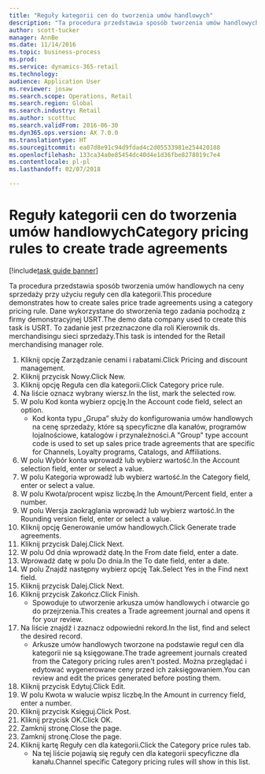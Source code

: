 ```yaml
--- 
title: "Reguły kategorii cen do tworzenia umów handlowych"
description: "Ta procedura przedstawia sposób tworzenia umów handlowych na ceny sprzedaży przy użyciu reguły cen dla kategorii."
author: scott-tucker
manager: AnnBe
ms.date: 11/14/2016
ms.topic: business-process
ms.prod: 
ms.service: dynamics-365-retail
ms.technology: 
audience: Application User
ms.reviewer: josaw
ms.search.scope: Operations, Retail
ms.search.region: Global
ms.search.industry: Retail
ms.author: scotttuc
ms.search.validFrom: 2016-06-30
ms.dyn365.ops.version: AX 7.0.0
ms.translationtype: HT
ms.sourcegitcommit: ea07d8e91c94d9fdad4c2d05533981e254420188
ms.openlocfilehash: 133ca34a0e85454dc40d4e1d36fbe8278019c7e4
ms.contentlocale: pl-pl
ms.lasthandoff: 02/07/2018

---
```

# <a name="category-pricing-rules-to-create-trade-agreements"></a><span data-ttu-id="e2649-103">Reguły kategorii cen do tworzenia umów handlowych</span><span class="sxs-lookup"><span data-stu-id="e2649-103">Category pricing rules to create trade agreements</span></span>

[!include[task guide banner](../includes/task-guide-banner.md)]

<span data-ttu-id="e2649-104">Ta procedura przedstawia sposób tworzenia umów handlowych na ceny sprzedaży przy użyciu reguły cen dla kategorii.</span><span class="sxs-lookup"><span data-stu-id="e2649-104">This procedure demonstrates how to create sales price trade agreements using a category pricing rule.</span></span> <span data-ttu-id="e2649-105">Dane wykorzystane do stworzenia tego zadania pochodzą z firmy demonstracyjnej USRT.</span><span class="sxs-lookup"><span data-stu-id="e2649-105">The demo data company used to create this task is USRT.</span></span> <span data-ttu-id="e2649-106">To zadanie jest przeznaczone dla roli Kierownik ds. merchandisingu sieci sprzedaży.</span><span class="sxs-lookup"><span data-stu-id="e2649-106">This task is intended for the Retail merchandising manager role.</span></span>

1. <span data-ttu-id="e2649-107">Kliknij opcję Zarządzanie cenami i rabatami.</span><span class="sxs-lookup"><span data-stu-id="e2649-107">Click Pricing and discount management.</span></span>
2. <span data-ttu-id="e2649-108">Kliknij przycisk Nowy.</span><span class="sxs-lookup"><span data-stu-id="e2649-108">Click New.</span></span>
3. <span data-ttu-id="e2649-109">Kliknij opcję Reguła cen dla kategorii.</span><span class="sxs-lookup"><span data-stu-id="e2649-109">Click Category price rule.</span></span>
4. <span data-ttu-id="e2649-110">Na liście oznacz wybrany wiersz.</span><span class="sxs-lookup"><span data-stu-id="e2649-110">In the list, mark the selected row.</span></span>
5. <span data-ttu-id="e2649-111">W polu Kod konta wybierz opcję.</span><span class="sxs-lookup"><span data-stu-id="e2649-111">In the Account code field, select an option.</span></span>
    * <span data-ttu-id="e2649-112">Kod konta typu „Grupa” służy do konfigurowania umów handlowych na cenę sprzedaży, które są specyficzne dla kanałów, programów lojalnościowe, katalogów i przynależności.</span><span class="sxs-lookup"><span data-stu-id="e2649-112">A "Group" type account code is used to set up sales price trade agreements that are specific for Channels, Loyalty programs, Catalogs, and Affiliations.</span></span>  
6. <span data-ttu-id="e2649-113">W polu Wybór konta wprowadź lub wybierz wartość.</span><span class="sxs-lookup"><span data-stu-id="e2649-113">In the Account selection field, enter or select a value.</span></span>
7. <span data-ttu-id="e2649-114">W polu Kategoria wprowadź lub wybierz wartość.</span><span class="sxs-lookup"><span data-stu-id="e2649-114">In the Category field, enter or select a value.</span></span>
8. <span data-ttu-id="e2649-115">W polu Kwota/procent wpisz liczbę.</span><span class="sxs-lookup"><span data-stu-id="e2649-115">In the Amount/Percent field, enter a number.</span></span>
9. <span data-ttu-id="e2649-116">W polu Wersja zaokrąglania wprowadź lub wybierz wartość.</span><span class="sxs-lookup"><span data-stu-id="e2649-116">In the Rounding version field, enter or select a value.</span></span>
10. <span data-ttu-id="e2649-117">Kliknij opcję Generowanie umów handlowych.</span><span class="sxs-lookup"><span data-stu-id="e2649-117">Click Generate trade agreements.</span></span>
11. <span data-ttu-id="e2649-118">Kliknij przycisk Dalej.</span><span class="sxs-lookup"><span data-stu-id="e2649-118">Click Next.</span></span>
12. <span data-ttu-id="e2649-119">W polu Od dnia wprowadź datę.</span><span class="sxs-lookup"><span data-stu-id="e2649-119">In the From date field, enter a date.</span></span>
13. <span data-ttu-id="e2649-120">Wprowadź datę w polu Do dnia.</span><span class="sxs-lookup"><span data-stu-id="e2649-120">In the To date field, enter a date.</span></span>
14. <span data-ttu-id="e2649-121">W polu Znajdź następny wybierz opcję Tak.</span><span class="sxs-lookup"><span data-stu-id="e2649-121">Select Yes in the Find next field.</span></span>
15. <span data-ttu-id="e2649-122">Kliknij przycisk Dalej.</span><span class="sxs-lookup"><span data-stu-id="e2649-122">Click Next.</span></span>
16. <span data-ttu-id="e2649-123">Kliknij przycisk Zakończ.</span><span class="sxs-lookup"><span data-stu-id="e2649-123">Click Finish.</span></span>
    * <span data-ttu-id="e2649-124">Spowoduje to utworzenie arkusza umów handlowych i otwarcie go do przejrzenia.</span><span class="sxs-lookup"><span data-stu-id="e2649-124">This creates a Trade agreement journal and opens it for your review.</span></span>  
17. <span data-ttu-id="e2649-125">Na liście znajdź i zaznacz odpowiedni rekord.</span><span class="sxs-lookup"><span data-stu-id="e2649-125">In the list, find and select the desired record.</span></span>
    * <span data-ttu-id="e2649-126">Arkusze umów handlowych tworzone na podstawie reguł cen dla kategorii nie są księgowane.</span><span class="sxs-lookup"><span data-stu-id="e2649-126">The trade agreement journals created from the Category pricing rules aren't posted.</span></span> <span data-ttu-id="e2649-127">Można przeglądać i edytować wygenerowane ceny przed ich zaksięgowaniem.</span><span class="sxs-lookup"><span data-stu-id="e2649-127">You can  review and edit the prices generated before posting them.</span></span>  
18. <span data-ttu-id="e2649-128">Kliknij przycisk Edytuj.</span><span class="sxs-lookup"><span data-stu-id="e2649-128">Click Edit.</span></span>
19. <span data-ttu-id="e2649-129">W polu Kwota w walucie wpisz liczbę.</span><span class="sxs-lookup"><span data-stu-id="e2649-129">In the Amount in currency field, enter a number.</span></span>
20. <span data-ttu-id="e2649-130">Kliknij przycisk Księguj.</span><span class="sxs-lookup"><span data-stu-id="e2649-130">Click Post.</span></span>
21. <span data-ttu-id="e2649-131">Kliknij przycisk OK.</span><span class="sxs-lookup"><span data-stu-id="e2649-131">Click OK.</span></span>
22. <span data-ttu-id="e2649-132">Zamknij stronę.</span><span class="sxs-lookup"><span data-stu-id="e2649-132">Close the page.</span></span>
23. <span data-ttu-id="e2649-133">Zamknij stronę.</span><span class="sxs-lookup"><span data-stu-id="e2649-133">Close the page.</span></span>
24. <span data-ttu-id="e2649-134">Kliknij kartę Reguły cen dla kategorii.</span><span class="sxs-lookup"><span data-stu-id="e2649-134">Click the Category price rules tab.</span></span>
    * <span data-ttu-id="e2649-135">Na tej liście pojawią się reguły cen dla kategorii specyficzne dla kanału.</span><span class="sxs-lookup"><span data-stu-id="e2649-135">Channel specific Category pricing rules will show in this list.</span></span>  


